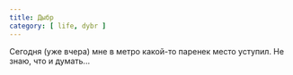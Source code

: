 ```yaml
---
title: Дыбр
category: [ life, dybr ]
---
```

Сегодня (уже вчера) мне в метро какой-то паренек место уступил. Не знаю, что и думать...
